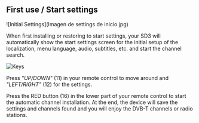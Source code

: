 ## First use / Start settings

![Initial Settings](Imagen de settings de inicio.jpg)

When first installing or restoring to start settings, your SD3 will automatically show the start settings screen for the initial setup of the localization, menu language, audio, subtitles, etc. and start the channel search.

![Keys](http://static.energysistem.com/images/manuals/42510/5566d8ff57510.jpg)

Press *"UP/DOWN"* (11) in your remote control to move around and *"LEFT/RIGHT"* (12) for the settings.

Press the RED button (16) in the lower part of your remote control to start the automatic channel installation.  At the end, the device will save the settings and channels found and you will enjoy the DVB-T channels or radio stations.









